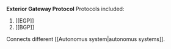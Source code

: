 **Exterior Gateway Protocol**
Protocols included:
1) [[EGP]]
2) [[BGP]]

Connects different [[Autonomus system|autonomus systems]].


